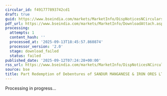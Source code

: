 ```yaml
---
circular_id: f491777893742cd1
draft: true
guid: https://www.bseindia.com/markets/MarketInfo/DispNoticesNCirculars.aspx?Noticeid={260723BB-8E12-44DE-A246-69DC2FB25A6C}&noticeno=20250912-16&dt=09/12/2025&icount=16&totcount=103&flag=0
pdf_url: https://www.bseindia.com/markets/MarketInfo/DownloadAttach.aspx?id=20250912-16&attachedId=
processing:
  attempts: 1
  content_hash: ''
  processed_at: '2025-09-13T18:45:57.860874'
  processor_version: '2.0'
  stage: download_failed
  status: failed
published_date: '2025-09-12T07:24:28+00:00'
rss_url: https://www.bseindia.com/markets/MarketInfo/DispNoticesNCirculars.aspx?Noticeid={260723BB-8E12-44DE-A246-69DC2FB25A6C}&noticeno=20250912-16&dt=09/12/2025&icount=16&totcount=103&flag=0
source: bse
title: Part Redemption of Debentures of SANDUR MANGANESE & IRON ORES LTD.
---
```


Processing in progress...
